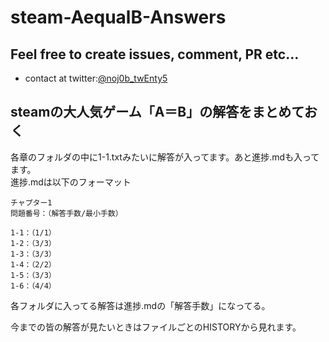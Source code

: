 # steam-AequalB-Answers

## Feel free to create issues, comment, PR etc...
- contact at twitter:[@noj0b_twEnty5](https://twitter.com/noj0b_twenty5)

## steamの大人気ゲーム「A＝B」の解答をまとめておく

各章のフォルダの中に1-1.txtみたいに解答が入ってます。あと進捗.mdも入ってます。  
進捗.mdは以下のフォーマット

```
チャプター1
問題番号：（解答手数/最小手数）

1-1：（1/1）
1-2：（3/3）
1-3：（3/3）
1-4：（2/2）
1-5：（3/3）
1-6：（4/4）
```

各フォルダに入ってる解答は進捗.mdの「解答手数」になってる。

今までの皆の解答が見たいときはファイルごとのHISTORYから見れます。
